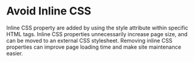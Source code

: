 # Avoid Inline CSS

Inline CSS property are added by using the style attribute within specific HTML tags. Inline CSS properties unnecessarily increase page size, and can be moved to an external CSS stylesheet. Removing inline CSS properties can improve page loading time and make site maintenance easier.
